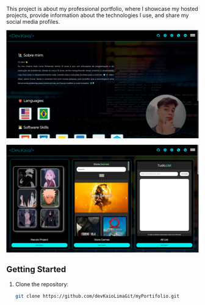 This project is about my professional portfolio, where I showcase my hosted projects, provide information about the technologies I use, and share my social media profiles.

![Movie Site Screenshot](Imagens%20para%20README/1.png)

![Movie Site Screenshot](Imagens%20para%20README/2.png)

## Getting Started

1. Clone the repository:
   ```bash
   git clone https://github.com/devKaioLimaGit/myPortifolio.git
   ```
